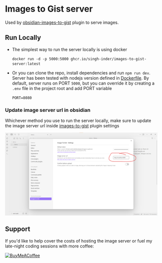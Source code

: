 # Images to Gist server

Used by [obsidian-images-to-gist](https://github.com/singh-inder/obsidian-images-to-gist) plugin to serve images.

## Run Locally

- The simplest way to run the server locally is using docker

  ```
  docker run -d -p 5000:5000 ghcr.io/singh-inder/images-to-gist-server:latest
  ```

- Or you can clone the repo, install dependencies and run `npm run dev`. Server has been tested with nodejs version defined in [Dockerfile](Dockerfile).
  By default, server runs on PORT `5000`, but you can override it by creating a `.env` file in the project root and add PORT variable

  ```
  PORT=8080
  ```

### Update image server url in obsidian

Whichever method you use to run the server locally, make sure to update the image server url inside [images-to-gist](https://github.com/singh-inder/obsidian-images-to-gist) plugin settings

![](images/settings.jpg)

## Support

If you'd like to help cover the costs of hosting the image server or fuel my late-night coding sessions with more coffee:

[<img src="https://cdn.buymeacoffee.com/buttons/v2/default-yellow.png" alt="BuyMeACoffee" width="150">](https://www.buymeacoffee.com/_inder1)
